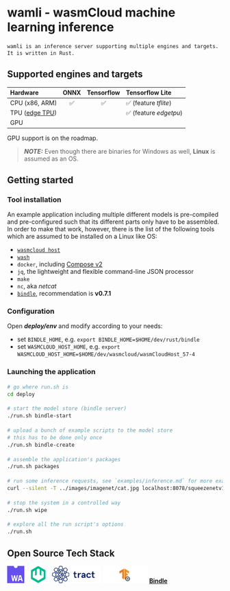 # wamli - wasmCloud machine learning inference

~~~
wamli is an inference server supporting multiple engines and targets. It is written in Rust.
~~~

## Supported engines and targets

   Hardware         |    ONNX           |  Tensorflow       |  Tensorflow Lite        |
  :---------------  | :---------------: | :---------------: | :---------------        |
  CPU (x86, ARM)    | ✅                | ✅                |  ✅ (feature *tflite*)  |
  TPU ([edge TPU](https://coral.ai/docs/edgetpu/faq/))    |                   |                   |  ✅ (feature *edgetpu*) |
  GPU               |                   |                   |                         |
  
GPU support is on the roadmap.

> **_NOTE:_**  Even though there are binaries for Windows as well, **Linux** is assumed as an OS.

## Getting started

### Tool installation

An example application including multiple different models is pre-compiled and pre-configured such that its different parts only have to be assembled. In order to make that work, however, there is the list of the following tools which are assumed to be installed on a Linux like OS:

* [`wasmcloud host`](https://wasmcloud.dev/overview/installation/manual-install/)
* [`wash`](https://wasmcloud.dev/overview/installation/)
* `docker`, including [Compose v2](https://docs.docker.com/compose/#installing-compose-v2)
* `jq`, the lightweight and flexible command-line JSON processor
* `make`
* `nc`, aka *netcat*
* [`bindle`](https://github.com/deislabs/bindle/tags), recommendation is __v0.7.1__

### Configuration

Open __*deploy/env*__ and modify according to your needs:
* set `BINDLE_HOME`, e.g. `export BINDLE_HOME=$HOME/dev/rust/bindle`
* set `WASMCLOUD_HOST_HOME`, e.g. `export WASMCLOUD_HOST_HOME=$HOME/dev/wasmcloud/wasmCloudHost_57-4`

### Launching the application

```bash
# go where run.sh is
cd deploy

# start the model store (bindle server)
./run.sh bindle-start

# upload a bunch of example scripts to the model store
# this has to be done only once
./run.sh bindle-create

# assemble the application's packages
./run.sh packages

# run some inference requests, see `examples/inference.md` for more examples
curl --silent -T ../images/imagenet/cat.jpg localhost:8078/squeezenetv117/matches | jq

# stop the system in a controlled way
./run.sh wipe

# explore all the run script's options
./run.sh
```

## Open Source Tech Stack

[<img src="readme_files/webassembly_logo.png" alt="webassembly" height=40>](https://webassembly.org/)
[<img src="readme_files/wasmcloud_logo.png" alt="wasmcloud" height=40>](https://wasmcloud.dev/)
[<img src="readme_files/tract-horizontal-blue.png" alt="tract" height=40>](https://github.com/sonos/tract)
[<img src="readme_files/tflite.png" alt="tract" height=40>](https://www.tensorflow.org/lite)
[**Bindle**](https://github.com/deislabs/bindle)
